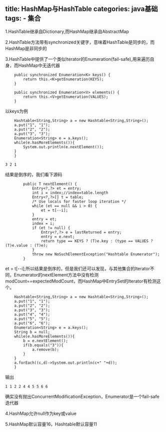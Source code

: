 title: HashMap与HashTable
categories: java基础
tags:
	- 集合
---

1.HashTable继承自Dictionary,而HashMap继承自AbstractMap

2.HashTable方法带有synchronized关键字，意味着HashTable是同步的，而HashMap是非同步的

3.HashTable中提供了一个类似Iterator的Enumeration(fail-safe),用来遍历自身，而HashMap中无迭代器

```
    public synchronized Enumeration<K> keys() {
        return this.<K>getEnumeration(KEYS);
    }

	public synchronized Enumeration<V> elements() {
        return this.<V>getEnumeration(VALUES);
    }
```

以keys为例

```
	Hashtable<String,String> a = new Hashtable<String,String>();
	a.put("1", "1");
	a.put("2", "2");
	a.put("3", "3");
	Enumeration<String> e = a.keys();
	while(e.hasMoreElements()){
		System.out.println(e.nextElement());
	}
	}
```

`3 2 1`

结果是倒序的，我们看下源码

```
		public T nextElement() {
            Entry<?,?> et = entry;
            int i = index;//index=table.length
            Entry<?,?>[] t = table;
            /* Use locals for faster loop iteration */
            while (et == null && i > 0) {
                et = t[--i];
            }
            entry = et;
            index = i;
            if (et != null) {
                Entry<?,?> e = lastReturned = entry;
                entry = e.next;
                return type == KEYS ? (T)e.key : (type == VALUES ? (T)e.value : (T)e);
            }
            throw new NoSuchElementException("Hashtable Enumerator");
        }
```

et = t[--i];所以结果是倒序的，但是我们还可以发现，与其他集合的Iterator不同，Enumerator的nextElement方法中没有检测modCount==expectedModCount，而HashMap中EntrySet的Iterator有检测这个。

```
	Hashtable<String,String> a = new Hashtable<String,String>();
	a.put("1", "1");
	a.put("2", "2");
	a.put("3", "3");
	a.put("4", "4");
	a.put("5", "5");
	a.put("6", "6");
	Enumeration<String> e = a.keys();
	String b = null;
	while(e.hasMoreElements()){
		b = e.nextElement();
		if(b.equals("3")){
			a.remove(b);
		}
	}
	a.forEach((c,d)->System.out.println(c+" "+d));
	}
```

输出

`1 1 2 2 4 4 5 5 6 6 `

确实没有抛出ConcurrentModificationException，Enumerator是一个fail-safe迭代器

4.HashMap允许null作为key或value

5.HashMap默认容量16，Hashtable默认容量11

